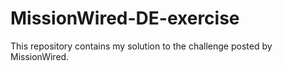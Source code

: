 # MissionWired-DE-exercise

This repository contains my solution to the challenge posted by MissionWired.

